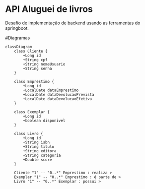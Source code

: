 # API Aluguei de livros
Desafio de implementação de backend usando as ferramentas do springboot.

#Diagramas
```mermaid
classDiagram
    class Cliente {
        +Long id
        +String cpf
        +String nomeUsuario
        +String senha
    }

    class Emprestimo {
        +Long id
        +LocalDate dataEmprestimo
        +LocalDate dataDevolucaoPrevista
        +LocalDate dataDevolucaoEfetiva
    }

    class Exemplar {
        +Long id
        +boolean disponivel
    }

    class Livro {
        +Long id
        +String isbn
        +String titulo
        +String editora
        +String categoria
        +Double score
    }

    Cliente "1" -- "0..*" Emprestimo : realiza >
    Exemplar "1" -- "0..*" Emprestimo : é parte de >
    Livro "1" -- "0..*" Exemplar : possui >
```
